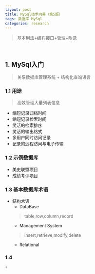 ```yaml
---
layout: post
title: MySql技术内幕（第5版）
tags: 数据库 MySql
categories: research
---
```

> 基本用法+编程接口+管理+附录

<br/>

## 1. MySql入门
> 关系数据库管理系统 + 结构化查询语言

### 1.1 用途
> 高效管理大量列表信息
* 缩短记录归档时间
* 缩短记录检索时间
* 灵活的检索排序
* 灵活的输出格式
* 多用户同时访问记录
* 记录的远程访问与电子传输

### 1.2 示例数据库
* 美史联盟项目  
* 成绩考评项目

### 1.3 基本数据库术语
* 结构术语
    * DataBase
    > table,row,column,record
    * Management System
    > insert,retrieve,modify,delete
    * Relational

### 1.4 
†
<br/>